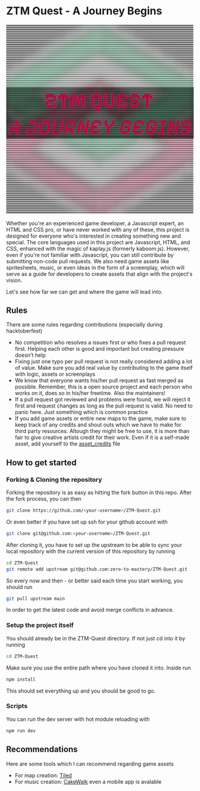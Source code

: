 # ZTM Quest - A Journey Begins

![image](./public/game_cover.png)

Whether you're an experienced game developer, a Javascript expert, an HTML and CSS pro, or have never worked with any of these, this project is designed for everyone who's interested in creating something new and special. The core languages used in this project are Javascript, HTML, and CSS, enhanced with the magic of kaplay.js (formerly kaboom.js). However, even if you're not familiar with Javascript, you can still contribute by submitting non-code pull requests. We also need game assets like spritesheets, music, or even ideas in the form of a screenplay, which will serve as a guide for developers to create assets that align with the project's vision.

Let's see how far we can get and where the game will lead into.

## Rules

There are some rules regarding contributions (especially during hacktoberfest)
- No competition who resolves a issues first or who fixes a pull request first. Helping each other is good and important but creating pressure doesn't help
- Fixing just one typo per pull request is not really considered adding a lot of value. Make sure you add real value by contributing to the game itself with logic, assets or screenplays
- We know that everyone wants his/her pull request as fast merged as possible. Remember, this is a open source project and each person who works on it, does so in his/her freetime. Also the maintainers!
- If a pull request got reviewed and problems were found, we will reject it first and request changes as long as the pull request is valid. No need to panic here. Just something which is common practice
- If you add game assets or entire new maps to the game, make sure to keep track of any credits and shout outs which we have to make for third party resources. Altough they might be free to use, it is more than fair to give creative artists credit for their work. Even if it is a self-made asset, add yourself to the [asset_credits](./asset_credits.md) file


## How to get started

### Forking & Cloning the repository

Forking the repository is as easy as hitting the fork button in this repo.
After the fork process, you can then

```bash
git clone https://github.com/<your-username>/ZTM-Quest.git
```

Or even better if you have set up ssh for your github account with
```bash
git clone git@github.com:<your-username>/ZTM-Quest.git
```

After cloning it, you have to set up the upstream to be able to sync your local repository with the current version of this repository by running
```bash
cd ZTM-Quest
git remote add upstream git@github.com:zero-to-mastery/ZTM-Quest.git
```

So every now and then - or better said each time you start working, you should run
```bash
git pull upstream main
```

In order to get the latest code and avoid merge conflicts in advance.

### Setup the project itself

You should already be in the ZTM-Quest directory. If not just cd into it by running
```bash
cd ZTM-Quest
```
Make sure you use the entire path where you have cloned it into.
Inside run
```bash
npm install
```

This should set everything up and you should be good to go.


### Scripts
You can run the dev server with hot module reloading with

```bash
npm run dev
```

## Recommendations

Here are some tools which I can recommend regarding game assets

- For map creation: [Tiled](https://www.mapeditor.org/)
- For music creation: [CakeWalk](https://www.bandlab.com/products/cakewalk) even a mobile app is avalable
